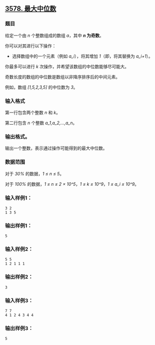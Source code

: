 ## [3578. 最大中位数](https://www.acwing.com/problem/content/3581/)

### 题目

给定一个由 *n* 个整数组成的数组 *a*，其中 ***n* 为奇数**。

你可以对其进行以下操作：

- 选择数组中的一个元素（例如 *a_i*），将其增加 *1*（即，将其替换为 *a_i+1*）。

你最多可以进行 *k* 次操作，并希望该数组的中位数能够尽可能大。

奇数长度的数组的中位数是数组以非降序排序后的中间元素。

例如，数组 *[1,5,2,3,5]* 的中位数为 *3*。

### 输入格式

第一行包含两个整数 *n* 和 *k*。

第二行包含 *n* 个整数 *a_1,a_2,…,a_n*。

### 输出格式。

输出一个整数，表示通过操作可能得到的最大中位数。

### 数据范围

对于 *30%* 的数据，*1 ≤ n ≤ 5*。

对于 *100%* 的数据，*1 ≤ n ≤ 2 × 10^5*，*1 ≤ k ≤ 10^9*，*1 ≤ a_i ≤ 10^9*。

### 输入样例1：

```
3 2
1 3 5
```

### 输出样例1：

```
5
```

### 输入样例2：

```
5 5
1 2 1 1 1
```

### 输出样例2：

```
3
```

### 输入样例3：

```
7 7
4 1 2 4 3 4 4
```

### 输出样例3：

```
5
```
